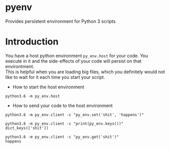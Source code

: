 # pyenv
Provides persistent environment for Python 3 scripts

# Introduction

You have a host python environment `py_env.host` for your code.
You execute in it and the side-effects of your code will persist on that environtment.      
This is helpful when you are loading big files, which you definitely would not like to wait for it each time you start your script.

+ How to start the host environment
```
python3.6 -m py_env.host
```
+ How to send your code to the host environment
```
python3.6 -m py_env.client -c "py_env.set('shit', 'happens')"

python3.6 -m py_env.client -c "print(py_env.keys())"
dict_keys(['shit'])

python3.6 -m py_env.client -c "py_env.get('shit')"
happens
```
